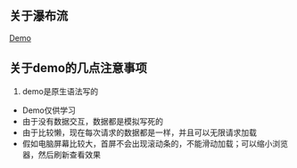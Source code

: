 ## 关于瀑布流
 [Demo](http://himmas.github.io/Himmas_demo/JSWallper/)
## 关于demo的几点注意事项
1. demo是原生语法写的
- Demo仅供学习
- 由于没有数据交互，数据都是模拟写死的
- 由于比较懒，现在每次请求的数据都是一样，并且可以无限请求加载
- 假如电脑屏幕比较大，首屏不会出现滚动条的，不能滑动加载；可以缩小浏览器，然后刷新查看效果

